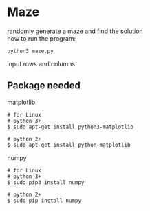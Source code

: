 # Maze
randomly generate a maze and find the solution\
how to run the program:
```
python3 maze.py
```
input rows and columns
## Package needed
matplotlib
```
# for Linux
# python 3+
$ sudo apt-get install python3-matplotlib

# python 2+
$ sudo apt-get install python-matplotlib

```
numpy
```
# for Linux
# python 3+
$ sudo pip3 install numpy

# python 2+
$ sudo pip install numpy
```
